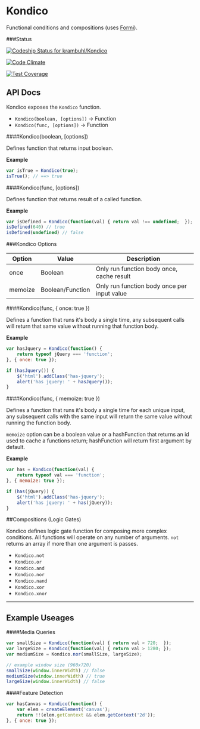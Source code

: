 Kondico
=== 

Functional conditions and compositions (uses [Formi](https://github.com/krambuhl/Formi)).

###Status

[ ![Codeship Status for krambuhl/Kondico](https://codeship.com/projects/94cccd00-7494-0132-a4c0-7eda6227987e/status?branch=develop)](https://codeship.com/projects/55036)

[![Code Climate](https://codeclimate.com/github/krambuhl/Kondico/badges/gpa.svg)](https://codeclimate.com/github/krambuhl/Kondico)

[![Test Coverage](https://codeclimate.com/github/krambuhl/Kondico/badges/coverage.svg)](https://codeclimate.com/github/krambuhl/Kondico)

API Docs
---

Kondico exposes the `Kondico` function.

- `Kondico(boolean, [options])` -> Function
- `Kondico(func, [options])` -> Function


####Kondico(boolean, [options])

Defines function that returns input boolean.

__Example__

```js
var isTrue = Kondico(true);
isTrue(); // ==> true
```

####Kondico(func, [options])

Defines function that returns result of a called function.

__Example__

```js
var isDefined = Kondico(function(val) { return val !== undefined;  }); 
isDefined(640) // true
isDefined(undefined) // false
```

###Kondico Options

Option | Value | Description
--- | --- | ---
once | Boolean | Only run function body once, cache result
memoize | Boolean/Function | Only run function body once per input value

####Kondico(func, { once: true })

Defines a function that runs it's body a single time, any subsequent calls will return that same value without running that function body.

__Example__

```js
var hasJquery = Kondico(function() {
    return typeof jQuery === 'function';
}, { once: true });

if (hasJquery()) {
    $('html').addClass('has-jquery');
    alert('has jquery: ' + hasJquery());
}
```

####Kondico(func, { memoize: true })

Defines a function that runs it's body a single time for each unique input, any subsequent calls with the same input will return the same value without running the function body.  

`memoize` option can be a boolean value or a hashFunction that returns an id used to cache a functions return; hashFunction will return first argument by default.

__Example__

```js
var has = Kondico(function(val) {
    return typeof val === 'function';
}, { memoize: true });

if (has(jQuery)) {
    $('html').addClass('has-jquery');
    alert('has jquery: ' + has(jQuery));
}
```

##Compositions (Logic Gates)

Kondico defines logic gate function for composing more complex conditions.  All functions will operate on any number of arguments.  `not` returns an array if more than one argument is passes.

- `Kondico.not`
- `Kondico.or`
- `Kondico.and`
- `Kondico.nor`
- `Kondico.nand`
- `Kondico.xor`
- `Kondico.xnor`


---

Example Useages
---

####Media Queries
```js
var smallSize = Kondico(function(val) { return val < 720;  }); 
var largeSize = Kondico(function(val) { return val > 1280; });
var mediumSize = Kondico.nor(smallSize, largeSize);

// example window size (960x720)
smallSize(window.innerWidth) // false
mediumSize(window.innerWidth) // true
largeSize(window.innerWidth) // false
```

####Feature Detection
```js
var hasCanvas = Kondico(function() {
    var elem = createElement('canvas');
    return !!(elem.getContext && elem.getContext('2d'));
}, { once: true }); 
```
